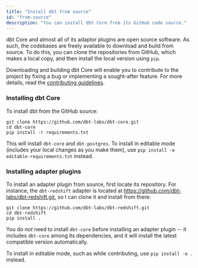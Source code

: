 ```yaml
---
title: "Install dbt from source"
id: "from-source"
description: "You can install dbt Core from its GitHub code source."
---
```


dbt Core and almost all of its adaptor plugins are open source software. As such, the codebases are freely available to download and build from source. To do this, you can clone the repositories from GitHub, which makes a local copy, and then install the local version using `pip`.

Downloading and building dbt Core will enable you to contribute to the project by fixing a bug or implementing a sought-after feature. For more details, read the [contributing guidelines](https://github.com/dbt-labs/dbt/blob/HEAD/CONTRIBUTING.md).

### Installing dbt Core

To install dbt from the GitHub source:

```shell
git clone https://github.com/dbt-labs/dbt-core.git
cd dbt-core
pip install -r requirements.txt
```

This will install `dbt-core` and `dbt-postgres`. To install in editable mode (includes your local changes as you make them), use `pip install -e editable-requirements.txt` instead.

### Installing adapter plugins

To install an adapter plugin from source, first locate its repository. For instance, the `dbt-redshift` adapter is located at https://github.com/dbt-labs/dbt-redshift.git, so I can clone it and install from there:

```shell
git clone https://github.com/dbt-labs/dbt-redshift.git
cd dbt-redshift
pip install .
```

You do _not_ need to install `dbt-core` before installing an adapter plugin -- it includes `dbt-core` among its dependencies, and it will install the latest compatible version automatically.

To install in editable mode, such as while contributing, use `pip install -e .` instead.

<FAQ src="install-pip-os-prereqs" />
<FAQ src="install-python-compatibility" />
<FAQ src="install-pip-best-practices" />
